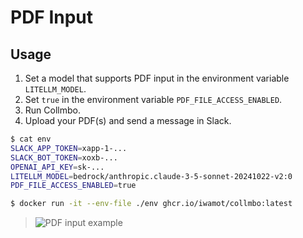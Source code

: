 # PDF Input

## Usage

1. Set a model that supports PDF input in the environment variable `LITELLM_MODEL`.
2. Set `true` in the environment variable `PDF_FILE_ACCESS_ENABLED`.
3. Run Collmbo.
4. Upload your PDF(s) and send a message in Slack.

```sh
$ cat env
SLACK_APP_TOKEN=xapp-1-...
SLACK_BOT_TOKEN=xoxb-...
OPENAI_API_KEY=sk-...
LITELLM_MODEL=bedrock/anthropic.claude-3-5-sonnet-20241022-v2:0
PDF_FILE_ACCESS_ENABLED=true

$ docker run -it --env-file ./env ghcr.io/iwamot/collmbo:latest
```

> ![PDF input example](https://github.com/user-attachments/assets/181a5400-3d6c-4daf-aa64-7d7cdd4cfaee)
